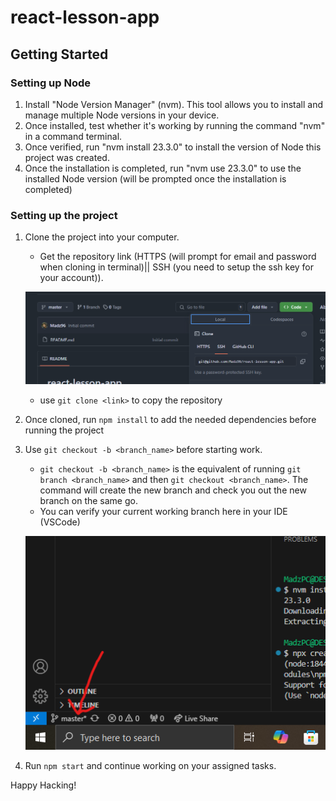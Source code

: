 # react-lesson-app

## Getting Started

### Setting up Node

1. Install "Node Version Manager" (nvm). This tool allows you to install and manage multiple Node versions in your device.
2. Once installed, test whether it's working by running the command "nvm" in a command terminal.
3. Once verified, run "nvm install 23.3.0" to install the version of Node this project was created.
4. Once the installation is completed, run "nvm use 23.3.0" to use the installed Node version (will be prompted once the installation is completed)

### Setting up the project
1. Clone the project into your computer.
    - Get the repository link (HTTPS (will prompt for email and password when cloning in terminal)|| SSH (you need to setup the ssh key for your account)).

    ![Repo Link](./assets/setupGuide/image.png)

    - use `git clone <link>` to copy the repository

2. Once cloned, run `npm install` to add the needed dependencies before running the project

3. Use `git checkout -b <branch_name>` before starting work.
    - `git checkout -b <branch_name>` is the equivalent of running `git branch <branch_name>` and then `git checkout <branch_name>`. The command will create the new branch and check you out the new branch on the same go.
    - You can verify your current working branch here in your IDE (VSCode)
    
    ![Working Branch Indicator](./assets/setupGuide/image-1.png)

4. Run `npm start` and continue working on your assigned tasks.

Happy Hacking!